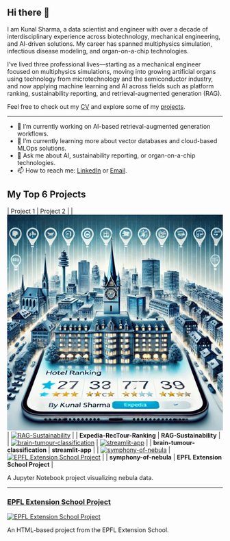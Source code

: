 <!--
**kusharma/kusharma** is a ✨ _special_ ✨ repository because its `README.md` (this file) appears on your GitHub profile.

Here are some ideas to get you started:

- 🔭 I’m currently working on ...
- 🌱 I’m currently learning ...
- 👯 I’m looking to collaborate on ...
- 🤔 I’m looking for help with ...
- 💬 Ask me about ...
- 📫 How to reach me: ...
- 😄 Pronouns: ...
- ⚡ Fun fact: ...
-->

## Hi there 👋

I am Kunal Sharma, a data scientist and engineer with over a decade of interdisciplinary experience across biotechnology, mechanical engineering, and AI-driven solutions. My career has spanned multiphysics simulation, infectious disease modeling, and organ-on-a-chip technologies.

I’ve lived three professional lives—starting as a mechanical engineer focused on multiphysics simulations, moving into growing artificial organs using technology from microtechnology and the semiconductor industry, and now applying machine learning and AI across fields such as platform ranking, sustainability reporting, and retrieval-augmented generation (RAG).

Feel free to check out my [CV](link-to-CV) and explore some of my [projects](https://github.com/kusharma?tab=repositories).

---

- 🔭 I’m currently working on AI-based retrieval-augmented generation workflows.
- 🌱 I’m currently learning more about vector databases and cloud-based MLOps solutions.
- 💬 Ask me about AI, sustainability reporting, or organ-on-a-chip technologies.
- 📫 How to reach me: [LinkedIn](https://www.linkedin.com/in/drkunalsharma/) or [Email](mailto:kunal.nit90@gmail.com).

## My Top 6 Projects

| Project 1 | Project 2 |
| [![Expedia-RecTour-Ranking](https://github.com/kusharma/Expedia-RecTour-Ranking/blob/main/Expedia_KuSharma_DALLE.png)](https://github.com/kusharma/Expedia-RecTour-Ranking) | [![RAG-Sustainability](https://github.com/kusharma/RAG-Sustainability/blob/main/RAG_image.png)](https://github.com/kusharma/RAG-Sustainability) |
| **Expedia-RecTour-Ranking** | **RAG-Sustainability** |
| [![brain-tumour-classification](https://github.com/kusharma/brain-tumour-classification/blob/main/brain_tumour_image.png)](https://github.com/kusharma/brain-tumour-classification) | [![streamlit-app](https://github.com/kusharma/streamlit-app/blob/main/streamlit_image.png)](https://github.com/kusharma/streamlit-app) |
| **brain-tumour-classification** | **streamlit-app** |
| [![symphony-of-nebula](https://github.com/kusharma/symphony-of-nebula/blob/main/nebula_image.png)](https://github.com/kusharma/symphony-of-nebula) | [![EPFL Extension School Project](https://github.com/kusharma/epfl-extension-school-project/blob/main/epfl_image.png)](https://github.com/kusharma/epfl-extension-school-project) |
| **symphony-of-nebula** | **EPFL Extension School Project** |




A Jupyter Notebook project visualizing nebula data.

---

### [EPFL Extension School Project](https://github.com/kusharma/epfl-extension-school-project)
[![EPFL Extension School Project](https://github.com/kusharma/epfl-extension-school-project/raw/main/project_image.png)](https://github.com/kusharma/epfl-extension-school-project)

An HTML-based project from the EPFL Extension School.
